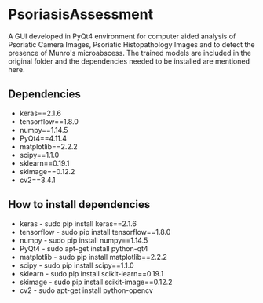 # PsoriasisAssessment

A GUI developed in PyQt4 environment for computer aided analysis of Psoriatic Camera Images, Psoriatic Histopathology Images and to detect the presence of Munro's microabscess. The trained models are included in the original folder and the dependencies needed to be installed are mentioned here.

## Dependencies

* keras==2.1.6
* tensorflow==1.8.0
* numpy==1.14.5
* PyQt4==4.11.4
* matplotlib==2.2.2
* scipy==1.1.0
* sklearn==0.19.1
* skimage==0.12.2
* cv2==3.4.1

## How to install dependencies

* keras - sudo pip install keras==2.1.6
* tensorflow - sudo pip install tensorflow==1.8.0
* numpy - sudo pip install numpy==1.14.5
* PyQt4 - sudo apt-get install python-qt4
* matplotlib - sudo pip install matplotlib==2.2.2
* scipy - sudo pip install scipy==1.1.0
* sklearn - sudo pip install scikit-learn==0.19.1
* skimage - sudo pip install scikit-image==0.12.2
* cv2 - sudo apt-get install python-opencv

